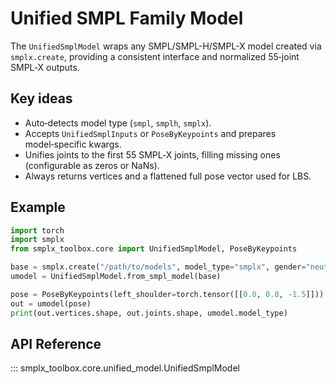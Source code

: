 # Unified SMPL Family Model

The `UnifiedSmplModel` wraps any SMPL/SMPL-H/SMPL-X model created via `smplx.create`, providing a consistent interface and normalized 55‑joint SMPL‑X outputs.

## Key ideas

- Auto‑detects model type (`smpl`, `smplh`, `smplx`).
- Accepts `UnifiedSmplInputs` or `PoseByKeypoints` and prepares model‑specific kwargs.
- Unifies joints to the first 55 SMPL‑X joints, filling missing ones (configurable as zeros or NaNs).
- Always returns vertices and a flattened full pose vector used for LBS.

## Example

```python
import torch
import smplx
from smplx_toolbox.core import UnifiedSmplModel, PoseByKeypoints

base = smplx.create("/path/to/models", model_type="smplx", gender="neutral", use_pca=False)
umodel = UnifiedSmplModel.from_smpl_model(base)

pose = PoseByKeypoints(left_shoulder=torch.tensor([[0.0, 0.0, -1.5]]))
out = umodel(pose)
print(out.vertices.shape, out.joints.shape, umodel.model_type)
```

## API Reference

::: smplx_toolbox.core.unified_model.UnifiedSmplModel

